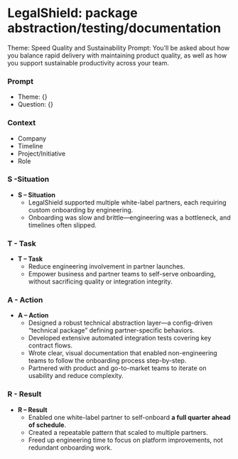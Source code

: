 # LegalShield: package abstraction/testing/documentation

Theme: Speed Quality and Sustainability
Prompt: You’ll be asked about how you balance rapid delivery with maintaining product quality, as well as how you support sustainable productivity across your team.

### Prompt

- Theme: {}
- Question: {}

### Context

- Company
- Timeline
- Project/Initiative
- Role

### S -Situation

- **S – Situation**
    - LegalShield supported multiple white-label partners, each requiring custom onboarding by engineering.
    - Onboarding was slow and brittle—engineering was a bottleneck, and timelines often slipped.

### T - Task

- **T – Task**
    - Reduce engineering involvement in partner launches.
    - Empower business and partner teams to self-serve onboarding, without sacrificing quality or integration integrity.

### A - Action

- **A – Action**
    - Designed a robust technical abstraction layer—a config-driven “technical package” defining partner-specific behaviors.
    - Developed extensive automated integration tests covering key contract flows.
    - Wrote clear, visual documentation that enabled non-engineering teams to follow the onboarding process step-by-step.
    - Partnered with product and go-to-market teams to iterate on usability and reduce complexity.

### R - Result

- **R – Result**
    - Enabled one white-label partner to self-onboard **a full quarter ahead of schedule**.
    - Created a repeatable pattern that scaled to multiple partners.
    - Freed up engineering time to focus on platform improvements, not redundant onboarding work.